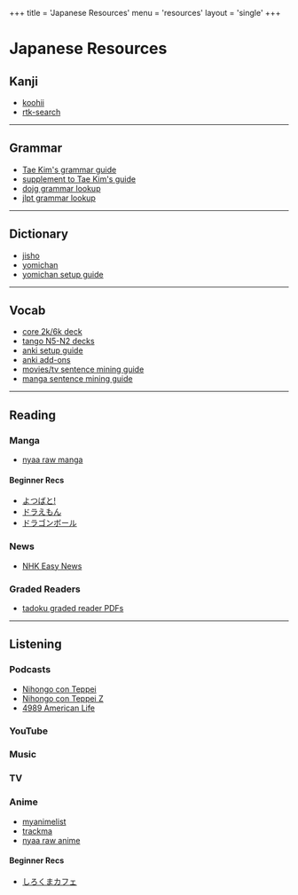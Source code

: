 +++
title = 'Japanese Resources'
menu = 'resources'
layout = 'single'
+++

# Japanese Resources

## Kanji

-   [koohii](https://kanji.koohii.com/)
-   [rtk-search](https://hochanh.github.io/rtk/)

---

## Grammar

-   [Tae Kim's grammar guide](http://guidetojapanese.org/learn/grammar)
-   [supplement to Tae Kim's guide](http://aryailia.blogspot.com/2017/05/supplements-to-tae-kims-guide-to.html)
-   [dojg grammar lookup](https://japbase.neocities.org/)
-   [jlpt grammar lookup](https://jlptgrammarlist.neocities.org/)

---

## Dictionary

-   [jisho](https://jisho.org/)
-   [yomichan](https://foosoft.net/projects/yomichan/)
-   [yomichan setup guide](https://tatsumoto.neocities.org/blog/setting-up-yomichan.html)

---

## Vocab

-   [core 2k/6k deck](https://djtguide.neocities.org/anki.html)
-   [tango N5-N2 decks](https://tatsumoto.neocities.org/blog/basic-vocabulary.html)
-   [anki setup guide](https://tatsumoto.neocities.org/blog/setting-up-anki.html)
-   [anki add-ons](https://tatsumoto.neocities.org/blog/useful-anki-add-ons-for-japanese.html)
-   [movies/tv sentence mining guide](https://tatsumoto.neocities.org/blog/mining-from-movies-and-tv-shows.html)
-   [manga sentence mining guide](https://tatsumoto.neocities.org/blog/mining-from-manga.html)

---

## Reading

### Manga

-   [nyaa raw manga](https://nyaa.si/?f=0&c=3_3&q=)

#### Beginner Recs

-   [よつばと!](https://myanimelist.net/manga/104/Yotsuba_to)
-   [ドラえもん](https://myanimelist.net/manga/1032/Doraemon)
-   [ドラゴンボール](https://myanimelist.net/anime/223/Dragon_Ball)

### News

-   [NHK Easy News](https://www3.nhk.or.jp/news/easy/)

### Graded Readers

-   [tadoku graded reader PDFs](https://old.reddit.com/r/LearnJapanese/comments/o7x7ha/2021_updated_free_tadoku_graded_reader_pdfs_1796/)

---

## Listening

### Podcasts

-   [Nihongo con Teppei](https://nihongoconteppei.com/)
-   [Nihongo con Teppei Z](https://nihongoconteppeiz.com/)
-   [4989 American Life](https://www.youtube.com/channel/UCtEzeI6wZA-v-L-9ff0WZNA/videos)

### YouTube

### Music

### TV

### Anime

-   [myanimelist](https://myanimelist.net/)
-   [trackma](https://github.com/z411/trackma)
-   [nyaa raw anime](https://nyaa.si/?f=0&c=1_4&q=)

#### Beginner Recs

-   [しろくまカフェ](https://myanimelist.net/anime/12815/Shirokuma_Cafe)
